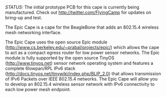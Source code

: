 *STATUS:* The initial prototype PCB for this cape is currently being manufactured.  Check out <http://twitter.com/FlyingCamp> for updates on bring-up and test.

The Epic Cape is a cape for the BeagleBone that adds an 802.15.4 wireless mesh networking interface.  

The Epic Cape uses the open source Epic module (http://www.cs.berkeley.edu/~prabal/projects/epic/) which allows the cape to act as a compact egress router for low power sensor networks.  The Epic module is fully supported by the open source TinyOS (http://www.tinyos.net) sensor network operating system and features a complete 6lowpan/RPL IPv6 stack (http://docs.tinyos.net/tinywiki/index.php/BLIP_2.0) that allows transmission of IPv6 Packets over IEEE 802.15.4 networks.  The Epic Cape will allow you to develop an 802.15.4 wireless sensor network with IPv6 connectivity to each low power mesh endpoint.
